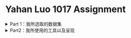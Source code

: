 
# Yahan Luo 1017 Assignment
<details>
<summary>Part 1：我所选取的数据集</summary>
  
* 我所选取的数据集是纽约市Airbnb的数据，它发布于两个月之前，数据评分到达10分（well documented）。数据包内部包括一份CSV文件和一张纽约市的地图。
![NY Ab](https://github.com/YahanLuo/2019-Visual-Data-Journalism/blob/master/Assignment%201017/NYAbsource.png)
* 我在八月份刚刚去纽约旅游了十天，其黄金地段高昂的酒店价格给我留下了难以磨灭的心理阴影。所以，我想用这份数据看一看，是否能用法拉盛的宾馆价格住到曼哈顿的民宿？还是说天下的乌鸦一般黑，Airbnb和hotel的价格不相上下？
* 打开 CSV文件，我发现这份文件里包含十六个变量，它们分别是：房间id、房间名、房主id、房主名、街区、街区所在片区、经度、维度、房间种类、价格、最短租赁天数、总浏览量、最近一次浏览记录、月均浏览量、每年可住天数。还有一个变量我没看懂，叫做calculated_host_listings_count。
* 整个文件包含48895条数据，毕竟纽约也是个旅游城市，拥有这么多家Airbnb也是情理之中的事情。我仗着自己电脑性能好，决定把这五万条数据都用上。
* 但很快，我就意识到了什么叫“莽夫之勇”。
</details>

<details>
 <summary>Part2：我所使用的工具以及呈现</summary>

* 我选择的呈现工具有Tableau，数可视，镝数，BDP。（我原本也想用Echarts来着，但是它复杂的编辑过程吓退了我。）

* 下面我将从不同类别数据的呈现的角度，整理我的呈现内容以及感想：
  
  ### 所在位置
  * 这是纽约Airbnb所在的区域位置条形图；
   ![ny ab](https://github.com/YahanLuo/2019-Visual-Data-Journalism/blob/master/Assignment%201017/AirbnbLocation.png)
  * 我尝试在地图上用直观的方式标注Airbnb的位置，企图看出是否存在中心点。然而，我低估了五万个数据的力量————整个曼哈顿被密密麻麻地覆盖着，根本看不出任何的集中区域；
   ![ny ab](https://github.com/YahanLuo/2019-Visual-Data-Journalism/blob/master/Assignment%201017/NYAblocation.png)
  * 我没死心，又企图在地图上表明街区。然而，我忘记了街区本来就是一个地理元素，在地图上标注出来没有任何的作用。只得到一张花花绿绿的纽约街区地图。
  ![nyab](https://github.com/YahanLuo/2019-Visual-Data-Journalism/blob/master/Assignment%201017/NYab%20neighborhood.png)
  
   ### 价格
   * 价格是呈现的重头戏，我决心用好几种方法呈现：地图散点图，热力图，地图条形图。
   * 首先，我在Tableau中做出了第一份散点图。然而效果很不理想。本来的颜色是从黄色到红色渐变，但地图上大部分点都是黄色的且分布过于密集，几乎看不出价格的差别。（就跟上面那张黄色点点差不多）我仔细回想，发现纽约Airbnb的价格区间比较特殊————
   ![nyab](https://github.com/YahanLuo/2019-Visual-Data-Journalism/blob/master/Assignment%201017/price%20range.png)
   * 如果将红色设置为最高价格————也就是一万美元；那么大部分Airbnb都呈现黄色的“低价”是肯定的。于是，我做出了一些调整：把红色设置为五百美元（再往上就是我住不起的地方），把点的半径调小，不透明度降低，最后得到如下的价格散点图：
   ![nyab](https://github.com/YahanLuo/2019-Visual-Data-Journalism/blob/master/Assignment%201017/price%201.png)
   * 下面是用BDP生成的价格热力图。
    ![nyab](https://github.com/YahanLuo/2019-Visual-Data-Journalism/blob/master/Assignment%201017/price%20heat.png)
   * 就在我研究热力图时，BDP同一类别下的另一个图标吸引了我————地图条形图。说实话我觉得它长得很丑且非常诡异，但是我发现这个图表竟然可以比较友好地展现之前被我牺牲掉的极高值：
    ![nyab](https://github.com/YahanLuo/2019-Visual-Data-Journalism/blob/master/Assignment%201017/price%20bar.png)
    
    ### 房间类别
    * Airbnb的房间一般分为整套出租、单间出租和房间共享；这是整个纽约Airbnb的room type的bar图：
    ![nyab](https://github.com/YahanLuo/2019-Visual-Data-Journalism/blob/master/Assignment%201017/room%20type.png)
   *  这是加入neighborhood-group变量之后的bar图：
   ![nyab](https://github.com/YahanLuo/2019-Visual-Data-Journalism/blob/master/Assignment%201017/room%20type%20location%20bar.png)
    
    
 
  
